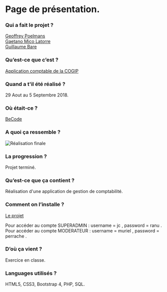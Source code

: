 # Page de présentation.


### Qui a fait le projet ?  
[Geoffrey Poelmans](https://github.com/geoffrey-poelmans)  
[Gaetano Mico Latorre](https://github.com/Gaet8802)  
[Guillaume Bare](https://github.com/Bare-Guillaume)  

### Qu’est-ce que c’est ?  
[Application comptable de la COGIP](https://github.com/becodeorg/lovelace-2/tree/master/Projects/COGIPapp)

### Quand a t'il été réalisé ?  
29 Aout au 5 Septembre 2018.

### Où était-ce ?  
[BeCode](https://www.becode.org/)

### A quoi ça ressemble ?  
![Réalisation finale]()

### La progression ?  
Projet terminé.

### Qu’est-ce que ça contient ?  
Réalisation d'une application de gestion de comptabilité.

### Comment on l’installe ?  
[Le projet](https://geoffrey-poelmans.github.io/CopyPages/)

Pour accéder au compte SUPERADMIN : username = jc , password = ranu .
Pour accéder au compte MODERATEUR : username = muriel , password = perrache .

### D’où ça vient ?  
Exercice en classe.

### Languages utilisés ?  
HTML5, CSS3, Bootstrap 4, PHP, SQL.
